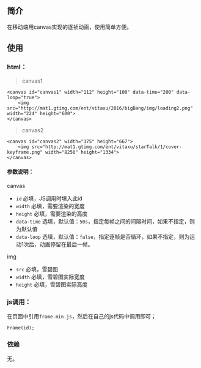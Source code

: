 ## 简介

在移动端用canvas实现的逐祯动画，使用简单方便。

## 使用

### html：

> canvas1

    <canvas id="canvas1" width="112" height="100" data-time="200" data-loop="true">
        <img src="http://mat1.gtimg.com/ent/vitaxu/2016/bigBang/img/loading2.png" width="224" height="600">
    </canvas>

> canvas2

    <canvas id="canvas2" width="375" height="667">
        <img src="http://mat1.gtimg.com/ent/vitaxu/starTalk/1/cover-keyframe.png" width="8250" height="1334">
    </canvas>

#### 参数说明：

canvas  

* `id` 必填，JS调用时填入此id
* `width` 必填，需要渲染的宽度
* `height` 必填，需要渲染的高度
* `data-time` 选填，默认值：`50s`，指定每帧之间的间隔时间，如果不指定，则为默认值
* `data-loop` 选填，默认值：`false`，指定逐帧是否循环，如果不指定，则为运动1次后，动画停留在最后一帧。 

img  

* `src` 必填，雪碧图
* `width` 必填，雪碧图实际宽度
* `height` 必填，雪碧图实际高度

### js调用：

在页面中引用`frame.min.js`，然后在自己的js代码中调用即可；  

    Frame(id);


### 依赖

无。




